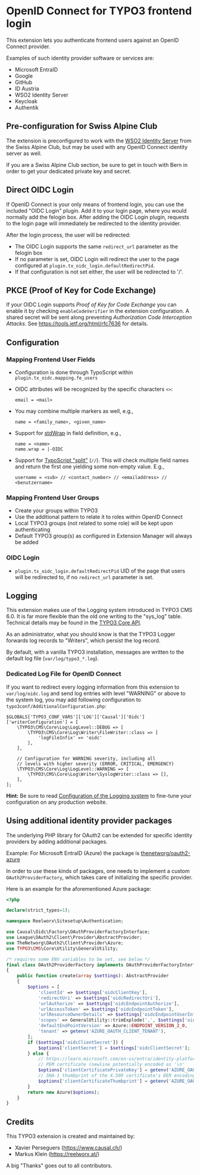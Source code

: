 # OpenID Connect for TYPO3 frontend login

This extension lets you authenticate frontend users against an OpenID Connect
provider.

Examples of such identity provider software or services are:

- Microsoft EntraID
- Google
- GitHub
- ID Austria
- WSO2 Identity Server
- Keycloak
- Authentik

## Pre-configuration for Swiss Alpine Club

The extension is preconfigured to work with the
[WSO2 Identity Server](https://wso2.com/identity-and-access-management/) from
the Swiss Alpine Club, but may be used with any OpenID Connect identity server as well.

If you are a Swiss Alpine Club section, be sure to get in touch with Bern in
order to get your dedicated private key and secret.

## Direct OIDC Login

If OpenID Connect is your only means of frontend login, you can use the included
"OIDC Login" plugin. Add it to your login page, where you would normally add the
felogin box. After adding the OIDC Login plugin, requests to the login page will
immediately be redirected to the identity provider.

After the login process, the user will be redirected:

- The OIDC Login supports the same `redirect_url` parameter as the felogin box
- If no parameter is set, OIDC Login will redirect the user to the page
  configured at `plugin.tx_oidc_login.defaultRedirectPid`.
- If that configuration is not set either, the user will be redirected to '/'.

## PKCE (Proof of Key for Code Exchange)

If your OIDC Login supports _Proof of Key for Code Exchange_ you can enable it
by checking `enableCodeVerifier` in the extension configuration. A shared secret
will be sent along preventing _Authorization Code Interception Attacks_. See
https://tools.ietf.org/html/rfc7636 for details.

## Configuration

### Mapping Frontend User Fields

- Configuration is done through TypoScript within
  `plugin.tx_oidc.mapping.fe_users`
- OIDC attributes will be recognized by the specific characters `<>`:

  ```
  email = <mail>
  ```

- You may combine multiple markers as well, e.g.,

  ```
  name = <family_name>, <given_name>
  ```

- Support for [stdWrap](https://docs.typo3.org/m/typo3/reference-typoscript/master/en-us/Functions/Stdwrap.html) in
  field definition, e.g.,

  ```
  name = <name>
  name.wrap = |-OIDC
  ```

- Support for [TypoScript "split"](https://docs.typo3.org/m/typo3/reference-typoscript/master/en-us/Functions/Stdwrap.html#data)
  (`//`). This will check multiple field names and return the first one yielding
  some non-empty value. E.g.,

  ```
  username = <sub> // <contact_number> // <emailaddress> // <benutzername>
  ```

### Mapping Frontend User Groups

- Create your groups within TYPO3
- Use the additional pattern to relate it to roles within OpenID Connect
- Local TYPO3 groups (not related to some role) will be kept upon authenticating
- Default TYPO3 group(s) as configured in Extension Manager will always be added

### OIDC Login

- `plugin.tx_oidc_login.defaultRedirectPid` UID of the page that users will be
  redirected to, if no `redirect_url` parameter is set.

## Logging

This extension makes use of the Logging system introduced in TYPO3 CMS 6.0. It
is far more flexible than the old one writing to the "sys_log" table. Technical
details may be found in the [TYPO3 Core API](https://docs.typo3.org/m/typo3/reference-coreapi/master/en-us/ApiOverview/Logging/Index.html#logging).

As an administrator, what you should know is that the TYPO3 Logger forwards log
records to "Writers", which persist the log record.

By default, with a vanilla TYPO3 installation, messages are written to the
default log file (`var/log/typo3_*.log`).


### Dedicated Log File for OpenID Connect

If you want to redirect every logging information from this extension to
`var/log/oidc.log` and send log entries with level "WARNING" or above to the
system log, you may add following configuration to
`typo3conf/AdditionalConfiguration.php`:

```
$GLOBALS['TYPO3_CONF_VARS']['LOG']['Causal']['Oidc']['writerConfiguration'] = [
    \TYPO3\CMS\Core\Log\LogLevel::DEBUG => [
        \TYPO3\CMS\Core\Log\Writer\FileWriter::class => [
            'logFileInfix' => 'oidc'
        ],
    ],

    // Configuration for WARNING severity, including all
    // levels with higher severity (ERROR, CRITICAL, EMERGENCY)
    \TYPO3\CMS\Core\Log\LogLevel::WARNING => [
        \TYPO3\CMS\Core\Log\Writer\SyslogWriter::class => [],
    ],
];
```

**Hint:** Be sure to read
[Configuration of the Logging system](https://docs.typo3.org/m/typo3/reference-coreapi/master/en-us/ApiOverview/Logging/Configuration/Index.html#logging-configuration)
to fine-tune your configuration on any production website.


## Using additional identity provider packages

The underlying PHP library for OAuth2 can be extended for specific
identity providers by adding additional packages.

Example: For Microsoft EntraID (Azure) the package is [thenetworg/oauth2-azure](https://packagist.org/packages/thenetworg/oauth2-azure)

In order to use these kinds of packages, one needs to implement a custom
`OAuth2ProviderFactory`, which takes care of initializing the specific provider.

Here is an example for the aforementioned Azure package:

```php
<?php

declare(strict_types=1);

namespace Reelworx\Sitesetup\Authentication;

use Causal\Oidc\Factory\OAuthProviderFactoryInterface;
use League\OAuth2\Client\Provider\AbstractProvider;
use TheNetworg\OAuth2\Client\Provider\Azure;
use TYPO3\CMS\Core\Utility\GeneralUtility;

/* requires some ENV variables to be set, see below */
final class OAuth2ProviderFactory implements OAuthProviderFactoryInterface
{
    public function create(array $settings): AbstractProvider
    {
        $options = [
            'clientId' => $settings['oidcClientKey'],
            'redirectUri' => $settings['oidcRedirectUri'],
            'urlAuthorize' => $settings['oidcEndpointAuthorize'],
            'urlAccessToken' => $settings['oidcEndpointToken'],
            'urlResourceOwnerDetails' => $settings['oidcEndpointUserInfo'],
            'scopes' => GeneralUtility::trimExplode(',', $settings['oidcClientScopes'], true),
            'defaultEndPointVersion' => Azure::ENDPOINT_VERSION_2_0,
            'tenant' => getenv('AZURE_OAUTH_CLIENT_TENANT'),
        ];
        if ($settings['oidcClientSecret']) {
            $options['clientSecret'] = $settings['oidcClientSecret'];
        } else {
            // https://learn.microsoft.com/en-us/entra/identity-platform/certificate-credentials
            // PEM certificate (newline potentially encoded as '\n'
            $options['clientCertificatePrivateKey'] = getenv('AZURE_OAUTH_CLIENT_CERTIFICATE');
            // SHA-1 thumbprint of the X.509 certificate's DER encoding.
            $options['clientCertificateThumbprint'] = getenv('AZURE_OAUTH_CLIENT_CERTIFICATE_THUMBPRINT');
        }
        return new Azure($options);
    }
}
```

## Credits

This TYPO3 extension is created and maintained by:
 - Xavier Perseguers (https://www.causal.ch/)
 - Markus Klein (https://reelworx.at/)

A big "Thanks" goes out to all contributors.

